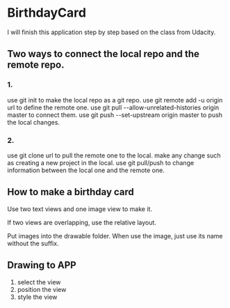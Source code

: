 # BirthdayCard

I will finish this application step by step based on the class from Udacity.

## Two ways to connect the local repo and the remote repo.
### 1. 
use git init to make the local repo as a git repo.
use git remote add -u origin url to define the remote one.
use git pull --allow-unrelated-histories origin master to connect them.
use git push --set-upstream origin master to push the local changes.

### 2.
use git clone url to pull the remote one to the local.
make any change such as creating a new project in the local.
use git pull/push to change information between the local one and the remote one.

## How to make a birthday card

Use two text views and one image view to make it.

If two views are overlapping, use the relative layout.

Put images into the drawable folder. When use the image, just use its name without the suffix.

## Drawing to APP
1. select the view
2. position the view
3. style the view
